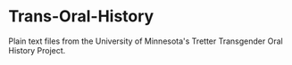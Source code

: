 # Trans-Oral-History
Plain text files from the University of Minnesota's Tretter Transgender Oral History Project.
